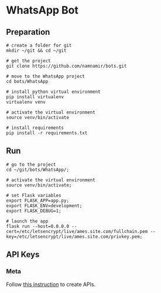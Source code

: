 # WhatsApp Bot

## Preparation
```shell
# create a folder for git
mkdir ~/git && cd ~/git

# get the project
git clone https://github.com/namnamir/bots.git

# move to the WhatsApp project
cd bots/WhatsApp

# install python virtual environment
pip install virtualenv
virtualenv venv

# activate the virtual environment
source venv/bin/activate

# install requirements
pip install -r requirements.txt
```
## Run
```shell
# go to the project
cd ~/git/bots/WhatsApp/;

# activate the virtual environment
source venv/bin/activate;

# set Flask variables
export FLASK_APP=app.py;
export FLASK_ENV=development;
export FLASK_DEBUG=1;

# launch the app
flask run --host=0.0.0.0 --cert=/etc/letsencrypt/live/ames.site.com/fullchain.pem --key=/etc/letsencrypt/live/ames.site.com/privkey.pem;
```

## API Keys
### Meta
Follow [this instruction](https://www.pragnakalp.com/automate-messages-using-whatsapp-business-api-flask-part-1/) 
to create APIs.

